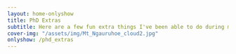 ```yaml
---
layout: home-onlyshow
title: PhD Extras
subtitle: Here are a few fun extra things I've been able to do during my PhD
cover-img: "/assets/img/Mt_Ngauruhoe_cloud2.jpg"
onlyshow: /phd_extras
---
```


